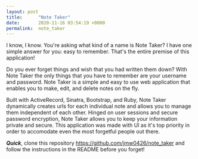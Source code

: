 ```yaml
---
layout: post
title:      "Note Taker"
date:       2020-11-16 03:54:19 +0000
permalink:  note_taker
---
```



I know, I know. You're asking what kind of a name is Note Taker? I have one simple answer for you: easy to remember. That's the entire premise of this application! 

Do you ever forget things and wish that you had written them down? With Note Taker the only things that you have to remember are your username and password. Note Taker is a simple and easy to use web application that enables you to make, edit, and delete notes on the fly. 

Built with ActiveRecord, Sinatra, Bootstrap, and Ruby, Note Taker dynamically creates urls for each individual note and allows you to manage them independent of each other. Hinged on user sessions and secure password encryption, Note Taker allows you to keep your information private and secure. This application was made with UI as it's top priority in order to accomodate even the most forgetful people out there. 

***Quick***, clone this repository https://github.com/jmw0426/note_taker and follow the instructions in the README before you forget!


